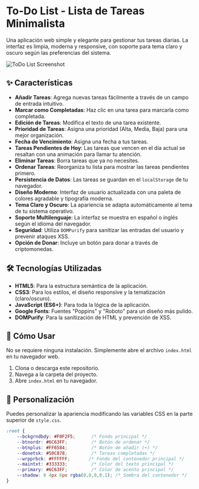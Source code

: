 # To-Do List - Lista de Tareas Minimalista

Una aplicación web simple y elegante para gestionar tus tareas diarias. La interfaz es limpia, moderna y responsive, con soporte para tema claro y oscuro según las preferencias del sistema.

![ToDo List Screenshot](https://github.com/user-attachments/assets/102ad4ef-f4dd-42e0-bee2-259d2631963b) 

## ✨ Características

- **Añadir Tareas**: Agrega nuevas tareas fácilmente a través de un campo de entrada intuitivo.
- **Marcar como Completadas**: Haz clic en una tarea para marcarla como completada.
- **Edición de Tareas**: Modifica el texto de una tarea existente.
- **Prioridad de Tareas**: Asigna una prioridad (Alta, Media, Baja) para una mejor organización.
- **Fecha de Vencimiento**: Asigna una fecha a tus tareas.
- **Tareas Pendientes de Hoy**: Las tareas que vencen en el día actual se resaltan con una animación para llamar tu atención.
- **Eliminar Tareas**: Borra tareas que ya no necesites.
- **Ordenar Tareas**: Reorganiza tu lista para mostrar las tareas pendientes primero.
- **Persistencia de Datos**: Las tareas se guardan en el `localStorage` de tu navegador.
- **Diseño Moderno**: Interfaz de usuario actualizada con una paleta de colores agradable y tipografía moderna.
- **Tema Claro y Oscuro**: La apariencia se adapta automáticamente al tema de tu sistema operativo.
- **Soporte Multilenguaje**: La interfaz se muestra en español o inglés según el idioma del navegador.
- **Seguridad**: Utiliza `DOMPurify` para sanitizar las entradas del usuario y prevenir ataques XSS.
- **Opción de Donar**: Incluye un botón para donar a través de criptomonedas.

## 🛠️ Tecnologías Utilizadas

- **HTML5**: Para la estructura semántica de la aplicación.
- **CSS3**: Para los estilos, el diseño responsive y la tematización (claro/oscuro).
- **JavaScript (ES6+)**: Para toda la lógica de la aplicación.
- **Google Fonts**: Fuentes "Poppins" y "Roboto" para un diseño más pulido.
- **DOMPurify**: Para la sanitización de HTML y prevención de XSS.

## 🚀 Cómo Usar

No se requiere ninguna instalación. Simplemente abre el archivo `index.html` en tu navegador web.

1.  Clona o descarga este repositorio.
2.  Navega a la carpeta del proyecto.
3.  Abre `index.html` en tu navegador.

## 🎨 Personalización

Puedes personalizar la apariencia modificando las variables CSS en la parte superior de `style.css`.

```css
:root {
    --bckgrndbdy: #F0F2F5;      /* Fondo principal */
    --btnordr: #6C63FF;         /* Botón de ordenar */
    --btnplus: #FF6584;         /* Botón de añadir (+) */
    --donetsk: #50C878;         /* Tareas completadas */
    --wrpprbck: #FFFFFF;       /* Fondo del contenedor principal */
    --maintxt: #333333;         /* Color del texto principal */
    --primary: #6C63FF;         /* Color de acento principal */
    --shadow: 0 4px 6px rgba(0,0,0,0.1); /* Sombra del contenedor */
}
```